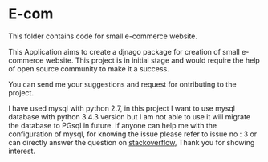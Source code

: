# E-com
This folder contains code for small e-commerce website.

This Application aims to create a djnago package for creation of small e-commerce website.
This project is in initial stage and would require the help of open source community to make it a success.

You can send me your suggestions and request for ontributing to the project.

I have used mysql with python 2.7, in this project I want to use mysql database with python 3.4.3 version but I am not able to use it will migrate the database to PGsql in future. If anyone can help me with the configuration of mysql, for knowing the issue please refer to issue no : 3 or can directly answer the question on [stackoverflow](http://stackoverflow.com/questions/40395245/error-while-using-mysql-with-python-3-4-3-and-django-1-9-6), Thank you for showing interest.
